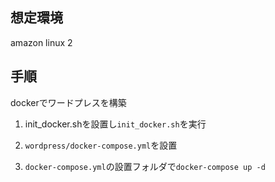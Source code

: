 ## 想定環境
amazon linux 2

## 手順
dockerでワードプレスを構築

1. init_docker.shを設置し`init_docker.sh`を実行

2. `wordpress/docker-compose.yml`を設置

3. `docker-compose.yml`の設置フォルダで`docker-compose up -d`

